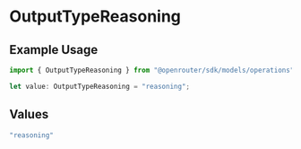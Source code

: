 # OutputTypeReasoning

## Example Usage

```typescript
import { OutputTypeReasoning } from "@openrouter/sdk/models/operations";

let value: OutputTypeReasoning = "reasoning";
```

## Values

```typescript
"reasoning"
```